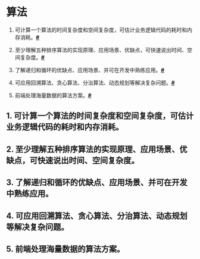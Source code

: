 # 算法
1. 可计算一个算法的时间复杂度和空间复杂度，可估计业务逻辑代码的耗时和内存消耗。**[#](#1)**

2. 至少理解五种排序算法的实现原理、应用场景、优缺点，可快速说出时间、空间复杂度。**[#](#2)**

3. 了解递归和循环的优缺点、应用场景、并可在开发中熟练应用。**[#](#3)**

4. 可应用回溯算法、贪心算法、分治算法、动态规划等解决复杂问题。**[#](#4)**

5. 前端处理海量数据的算法方案。**[#](#5)**


<h2 id="1">1. 可计算一个算法的时间复杂度和空间复杂度，可估计业务逻辑代码的耗时和内存消耗。</h2>

<h2 id="2">2. 至少理解五种排序算法的实现原理、应用场景、优缺点，可快速说出时间、空间复杂度。</h2>

<h2 id="3">3. 了解递归和循环的优缺点、应用场景、并可在开发中熟练应用。</h2>

<h2 id="4">4. 可应用回溯算法、贪心算法、分治算法、动态规划等解决复杂问题。</h2>

<h2 id="5">5. 前端处理海量数据的算法方案。</h2>
